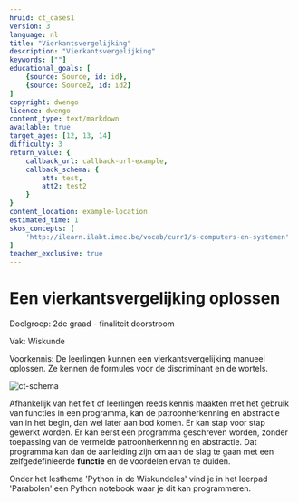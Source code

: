 ```yaml
---
hruid: ct_cases1
version: 3
language: nl
title: "Vierkantsvergelijking"
description: "Vierkantsvergelijking"
keywords: [""]
educational_goals: [
    {source: Source, id: id}, 
    {source: Source2, id: id2}
]
copyright: dwengo
licence: dwengo
content_type: text/markdown
available: true
target_ages: [12, 13, 14]
difficulty: 3
return_value: {
    callback_url: callback-url-example,
    callback_schema: {
        att: test,
        att2: test2
    }
}
content_location: example-location
estimated_time: 1
skos_concepts: [
    'http://ilearn.ilabt.imec.be/vocab/curr1/s-computers-en-systemen'
]
teacher_exclusive: true
---
```

# Een vierkantsvergelijking oplossen
Doelgroep: 2de graad - finaliteit doorstroom 

Vak: Wiskunde

Voorkennis: De leerlingen kunnen een vierkantsvergelijking manueel oplossen. Ze kennen de formules voor de discriminant en de wortels.  

![ct-schema](@learning-object/m_cd_cases1/nl/3)

Afhankelijk van het feit of leerlingen reeds kennis maakten met het gebruik van functies in een programma, kan de patroonherkenning en abstractie van in het begin, dan wel later aan bod komen. Er kan stap voor stap gewerkt worden. Er kan eerst een programma geschreven worden, zonder toepassing van de vermelde patroonherkenning en abstractie. Dat programma kan dan de aanleiding zijn om aan de slag te gaan met een zelfgedefinieerde **functie** en de voordelen ervan te duiden.


Onder het lesthema 'Python in de Wiskundeles' vind je in het leerpad 'Parabolen' een Python notebook waar je dit kan programmeren.
